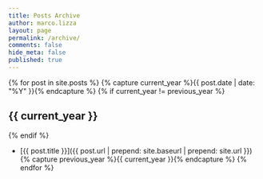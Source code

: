 ```yaml
---
title: Posts Archive
author: marco.lizza
layout: page
permalink: /archive/
comments: false
hide_meta: false
published: true
---
```

{% for post in site.posts %}
  {% capture current_year %}{{ post.date | date: "%Y" }}{% endcapture %}
  {% if current_year != previous_year %}
## {{ current_year }}
  {% endif %}
* [{{ post.title }}]({{ post.url | prepend: site.baseurl | prepend: site.url  }})
  {% capture previous_year %}{{ current_year }}{% endcapture %}
{% endfor %}